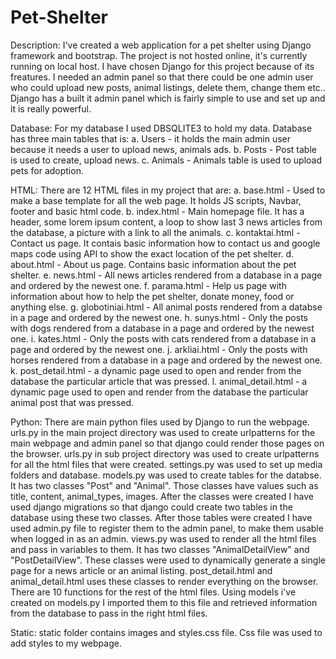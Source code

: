 # Pet-Shelter
Description:
I've created a web application for a pet shelter using Django framework and bootstrap. The project is not hosted online, it's currently running on local host. I have chosen Django for this project because of its freatures. I needed an admin panel so that there could be one admin user who could upload new posts, animal listings, delete them, change them etc.. Django has a built it admin panel which is fairly simple to use and set up and it is really powerful.

Database: 
For my database I used DBSQLITE3 to hold my data. Database has three main tables that is: a. Users - it holds the main admin user because it needs a user to upload news, animals ads. b. Posts - Post table is used to create, upload news. c. Animals - Animals table is used to upload pets for adoption.

HTML: 
There are 12 HTML files in my project that are: a. base.html - Used to make a base template for all the web page. It holds JS scripts, Navbar, footer and basic html code. b. index.html - Main homepage file. It has a header, some lorem ipsum content, a loop to show last 3 news articles from the database, a picture with a link to all the animals. c. kontaktai.html - Contact us page. It contais basic information how to contact us and google maps code using API to show the exact location of the pet shelter. d. about.html - About us page. Contains basic information about the pet shelter. e. news.html - All news articles rendered from a database in a page and ordered by the newest one. f. parama.html - Help us page with information about how to help the pet shelter, donate money, food or anything else. g. globotiniai.html - All animal posts rendered from a databse in a page and ordered by the newest one. h. sunys.html - Only the posts with dogs rendered from a database in a page and ordered by the newest one. i. kates.html - Only the posts with cats rendered from a database in a page and ordered by the newest one. j. arkliai.html - Only the posts with horses rendered from a database in a page and ordered by the newest one. k. post_detail.html - a dynamic page used to open and render from the database the particular article that was pressed. l. animal_detail.html - a dynamic page used to open and render from the database the particular animal post that was pressed.

Python: 
There are main python files used by Django to run the webpage. urls.py in the main project directory was used to create urlpatterns for the main webpage and admin panel so that django could render those pages on the browser. urls.py in sub project directory was used to create urlpatterns for all the html files that were created. settings.py was used to set up media folders and database. models.py was used to create tables for the databse. It has two classes "Post" and "Animal". Those classes have values such as title, content, animal_types, images. After the classes were created I have used django migrations so that django could create two tables in the database using these two classes. After those tables were created I have used admin.py file to register them to the admin panel, to make them usable when logged in as an admin. views.py was used to render all the html files and pass in variables to them. It has two classes "AnimalDetailView" and "PostDetailView". These classes were used to dynamically generate a single page for a news article or an animal listing. post_detail.html and animal_detail.html uses these classes to render everything on the browser. There are 10 functions for the rest of the html files. Using models i've created on models.py I imported them to this file and retrieved information from the database to pass in the right html files.

Static: 
static folder contains images and styles.css file. Css file was used to add styles to my webpage.
